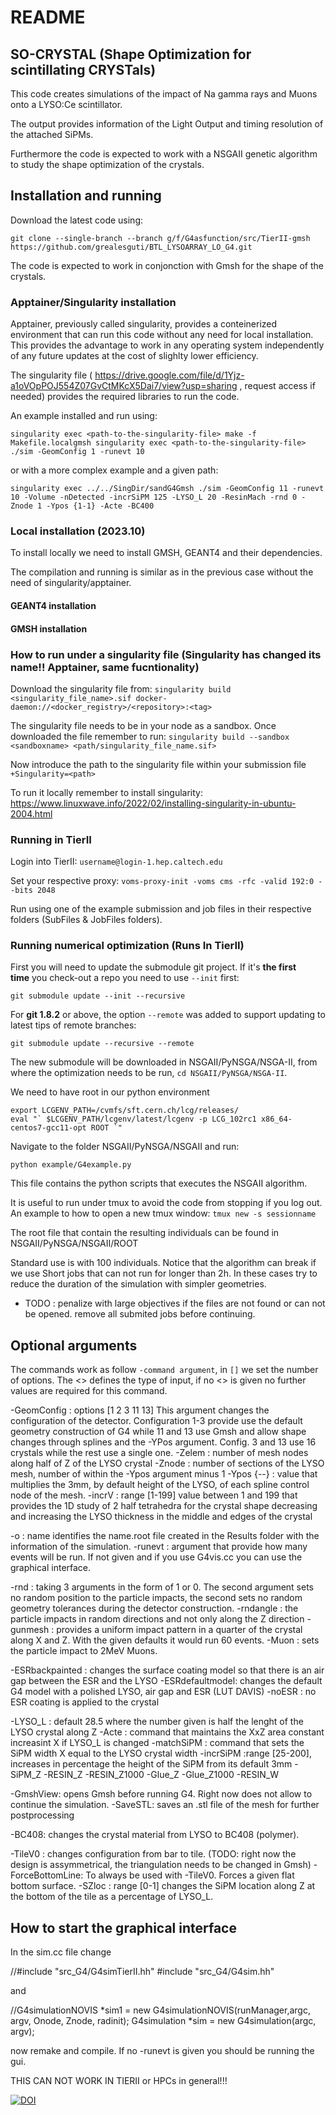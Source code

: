 # README

## SO-CRYSTAL (Shape Optimization for scintillating CRYSTals) 

This code creates simulations of the impact of Na gamma rays and Muons onto a LYSO:Ce scintillator.

The output provides information of the Light Output and timing resolution of the attached SiPMs.

Furthermore the code is expected to work with a NSGAII genetic algorithm to study the shape optimization of the crystals.

## Installation and running

Download the latest code using:

`git clone --single-branch --branch g/f/G4asfunction/src/TierII-gmsh https://github.com/grealesguti/BTL_LYSOARRAY_LO_G4.git`

The code is expected to work in conjonction with Gmsh for the shape of the crystals.

### Apptainer/Singularity installation

Apptainer, previously called singularity, provides a conteinerized environment that can run this code without any need for local installation. This provides the advantage to work in any operating system independently of any future updates at the cost of slighlty lower efficiency.

The singularity file ( https://drive.google.com/file/d/1Yjz-a1oVOpPOJ554Z07GvCtMKcX5Dai7/view?usp=sharing , request access if needed) provides the required libraries to run the code.

An example installed and run using:

`
singularity exec <path-to-the-singularity-file> make -f Makefile.localgmsh
singularity exec <path-to-the-singularity-file> ./sim -GeomConfig 1 -runevt 10
`

or with a more complex example and a given path:

`singularity exec ../../SingDir/sandG4Gmsh ./sim -GeomConfig 11 -runevt 10 -Volume -nDetected -incrSiPM 125 -LYSO_L 20 -ResinMach -rnd 0 -Znode 1 -Ypos {1-1} -Acte -BC400`


### Local installation (2023.10)

To install locally we need to install GMSH, GEANT4 and their dependencies. 

The compilation and running is similar as in the previous case without the need of singularity/apptainer.


#### GEANT4 installation


#### GMSH installation



### How to run under a singularity file (Singularity has changed its name!! Apptainer, same fucntionality)

Download the singularity file from:
`singularity build <singularity_file_name>.sif docker-daemon://<docker_registry>/<repository>:<tag>`


The singularity file needs to be in your node as a sandbox. Once downloaded the file remember to run:
`singularity build --sandbox <sandboxname> <path/singularity_file_name.sif>`

Now introduce the path to the singularity file within your submission file
`+Singularity=<path>`

To run it locally remember to install singularity:
https://www.linuxwave.info/2022/02/installing-singularity-in-ubuntu-2004.html

### Running in TierII

Login into TierII: `username@login-1.hep.caltech.edu`

Set your respective proxy: `voms-proxy-init -voms cms -rfc -valid 192:0 --bits 2048`

Run using one of the example submission and job files in their respective folders (SubFiles & JobFiles folders).

### Running numerical optimization (Runs In TierII)

First you will need to update the submodule git project. If it's **the first time** you check-out a repo you need to use `--init` first:

```
git submodule update --init --recursive
```

For **git 1.8.2** or above, the option `--remote` was added to support updating to latest tips of remote branches:

```
git submodule update --recursive --remote
```

The new submodule will be downloaded in NSGAII/PyNSGA/NSGA-II, from where the optimization needs to be run, `cd NSGAII/PyNSGA/NSGA-II`.

We need to have root in our python environment
```
export LCGENV_PATH=/cvmfs/sft.cern.ch/lcg/releases/
eval "` $LCGENV_PATH/lcgenv/latest/lcgenv -p LCG_102rc1 x86_64-centos7-gcc11-opt ROOT `"
```
Navigate to the folder NSGAII/PyNSGA/NSGAII and run:

`python example/G4example.py`

This file contains the python scripts that executes the NSGAII algorithm.

It is useful to run under tmux to avoid the code from stopping if you log out. An example to how to open a new tmux window:
`tmux new -s sessionname`

The root file that contain the resulting individuals can be found in NSGAII/PyNSGA/NSGAII/ROOT

Standard use is with 100 individuals. Notice that the algorithm can break if we use Short jobs that can not run for longer than 2h. In these cases try to reduce the duration of the simulation with simpler geometries.
- TODO : penalize with large objectives if the files are not found or can not be opened. remove all submited jobs before continuing.

## Optional arguments

The commands work as follow `-command argument`, in `[]` we set the number of options. The <> defines the type of input, if no <> is given no further values are required for this command.

-GeomConfig <int> : options [1 2 3 11 13] This argument changes the configuration of the detector. Configuration 1-3 provide use the default geometry construction of G4 while 11 and 13 use Gmsh and allow shape changes through splines and the -YPos argument. Config. 3 and 13 use 16 crystals while the rest use a single one.
-Zelem <int> : number of mesh nodes along half of Z of the LYSO crystal
-Znode <int> : number of sections of the LYSO mesh, number of <int> within the -Ypos argument minus 1
-Ypos {-<int>-<int>} : value that multiplies the 3mm, by default height of the LYSO, of each spline control node of the mesh.
-incrV <int> : range [1-199] value between 1 and 199 that provides the 1D study of 2 half tetrahedra for the crystal shape decreasing and increasing the LYSO thickness in the middle and edges of the crystal

-o <string> :  name identifies the name.root file created in the Results folder with the information of the simulation.
-runevt <int> : argument that provide how many events will be run. If not given and if you use G4vis.cc you can use the graphical interface.

-rnd <int> <int> <int> : taking 3 arguments in the form of 1 or 0. The second argument sets no random position to the particle impacts, the second sets no random geometry tolerances during the detector construction.
-rndangle : the particle impacts in random directions and not only along the Z direction
-gunmesh <int> <int> : provides a uniform impact pattern in a quarter of the crystal along X and Z. With the given defaults it would run 60 events.
-Muon : sets the particle impact to 2MeV Muons.

-ESRbackpainted : changes the surface coating model so that there is an air gap between the ESR and the LYSO
-ESRdefaultmodel: changes the default G4 model with a polished LYSO, air gap and ESR (LUT DAVIS)
-noESR : no ESR coating is applied to the crystal

-LYSO_L <int> : default 28.5 where the number given is half the lenght of the LYSO crystal along Z
-Acte : command that maintains the XxZ area constant increasint X if LYSO_L is changed
-matchSiPM : command that sets the SiPM width X equal to the LYSO crystal width
-incrSiPM  <int> :range [25-200], increases in percentage the height of the SiPM from its default 3mm 
-SiPM_Z <int>
-RESIN_Z <int>
-RESIN_Z1000 <int>
-Glue_Z <int>
-Glue_Z1000 <int>
-RESIN_W <int>

-GmshView: opens Gmsh before running G4. Right now does not allow to continue the simulation.
-SaveSTL: saves an .stl file of the mesh for further postprocessing

-BC408: changes the crystal material from LYSO to BC408 (polymer).

-TileV0 : changes configuration from bar to tile. (TODO: right now the design is assymmetrical, the triangulation needs to be changed in Gmsh)
-ForceBottomLine: To always be used with -TileV0. Forces a given flat bottom surface.
-SZloc <double> : range [0-1] changes the SiPM location along Z at the bottom of the tile as a percentage of LYSO_L.

## How to start the graphical interface

In the sim.cc file change 

//#include "src_G4/G4simTierII.hh"
#include "src_G4/G4sim.hh"

and 

//G4simulationNOVIS *sim1 = new G4simulationNOVIS(runManager,argc, argv, Onode, Znode, radinit);
G4simulation *sim = new G4simulation(argc, argv);

now remake and compile. If no -runevt is given you should be running the gui.

THIS CAN NOT WORK IN TIERII or HPCs in general!!!

[![DOI](https://zenodo.org/badge/DOI/10.5281/zenodo.11127325.svg)](https://doi.org/10.5281/zenodo.11127325)


